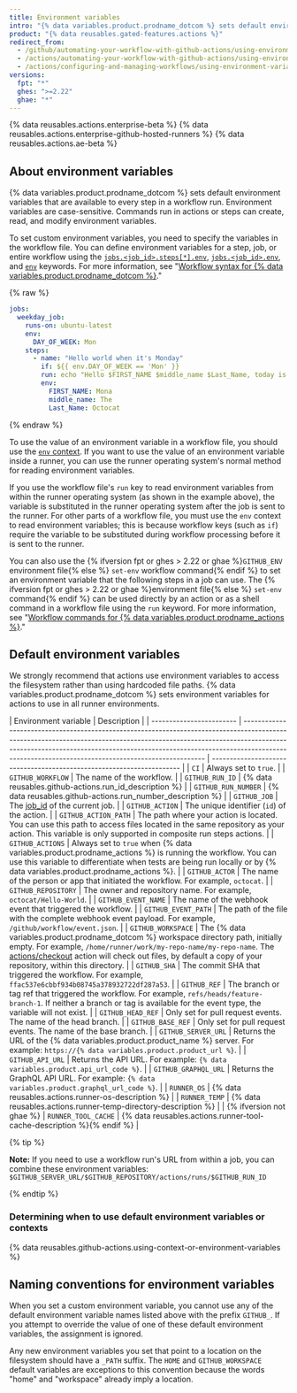 ```yaml
---
title: Environment variables
intro: "{% data variables.product.prodname_dotcom %} sets default environment variables for each {% data variables.product.prodname_actions %} workflow run. You can also set custom environment variables in your workflow file."
product: "{% data reusables.gated-features.actions %}"
redirect_from:
  - /github/automating-your-workflow-with-github-actions/using-environment-variables
  - /actions/automating-your-workflow-with-github-actions/using-environment-variables
  - /actions/configuring-and-managing-workflows/using-environment-variables
versions:
  fpt: "*"
  ghes: ">=2.22"
  ghae: "*"
---
```


{% data reusables.actions.enterprise-beta %}
{% data reusables.actions.enterprise-github-hosted-runners %}
{% data reusables.actions.ae-beta %}

## About environment variables

{% data variables.product.prodname_dotcom %} sets default environment variables that are available to every step in a workflow run. Environment variables are case-sensitive. Commands run in actions or steps can create, read, and modify environment variables.

To set custom environment variables, you need to specify the variables in the workflow file. You can define environment variables for a step, job, or entire workflow using the [`jobs.<job_id>.steps[*].env`](/github/automating-your-workflow-with-github-actions/workflow-syntax-for-github-actions#jobsjob_idstepsenv), [`jobs.<job_id>.env`](/github/automating-your-workflow-with-github-actions/workflow-syntax-for-github-actions#jobsjob_idenv), and [`env`](/github/automating-your-workflow-with-github-actions/workflow-syntax-for-github-actions#env) keywords. For more information, see "[Workflow syntax for {% data variables.product.prodname_dotcom %}](/articles/workflow-syntax-for-github-actions/#jobsjob_idstepsenv)."

{% raw %}

```yaml
jobs:
  weekday_job:
    runs-on: ubuntu-latest
    env:
      DAY_OF_WEEK: Mon
    steps:
      - name: "Hello world when it's Monday"
        if: ${{ env.DAY_OF_WEEK == 'Mon' }}
        run: echo "Hello $FIRST_NAME $middle_name $Last_Name, today is Monday!"
        env:
          FIRST_NAME: Mona
          middle_name: The
          Last_Name: Octocat
```

{% endraw %}

To use the value of an environment variable in a workflow file, you should use the [`env` context](/actions/reference/context-and-expression-syntax-for-github-actions#env-context). If you want to use the value of an environment variable inside a runner, you can use the runner operating system's normal method for reading environment variables.

If you use the workflow file's `run` key to read environment variables from within the runner operating system (as shown in the example above), the variable is substituted in the runner operating system after the job is sent to the runner. For other parts of a workflow file, you must use the `env` context to read environment variables; this is because workflow keys (such as `if`) require the variable to be substituted during workflow processing before it is sent to the runner.

You can also use the {% ifversion fpt or ghes > 2.22 or ghae %}`GITHUB_ENV` environment file{% else %} `set-env` workflow command{% endif %} to set an environment variable that the following steps in a job can use. The {% ifversion fpt or ghes > 2.22 or ghae %}environment file{% else %} `set-env` command{% endif %} can be used directly by an action or as a shell command in a workflow file using the `run` keyword. For more information, see "[Workflow commands for {% data variables.product.prodname_actions %}](/actions/reference/workflow-commands-for-github-actions/#setting-an-environment-variable)."

## Default environment variables

We strongly recommend that actions use environment variables to access the filesystem rather than using hardcoded file paths. {% data variables.product.prodname_dotcom %} sets environment variables for actions to use in all runner environments.

| Environment variable     | Description                                                                                                                                                                                                                                                                                                   |
| ------------------------ | ------------------------------------------------------------------------------------------------------------------------------------------------------------------------------------------------------------------------------------------------------------------------------------------------------------- | --------------------------------------------------------------------- |
| `CI`                     | Always set to `true`.                                                                                                                                                                                                                                                                                         |
| `GITHUB_WORKFLOW`        | The name of the workflow.                                                                                                                                                                                                                                                                                     |
| `GITHUB_RUN_ID`          | {% data reusables.github-actions.run_id_description %}                                                                                                                                                                                                                                                        |
| `GITHUB_RUN_NUMBER`      | {% data reusables.github-actions.run_number_description %}                                                                                                                                                                                                                                                    |
| `GITHUB_JOB`             | The [job_id](/actions/reference/workflow-syntax-for-github-actions#jobsjob_id) of the current job.                                                                                                                                                                                                            |
| `GITHUB_ACTION`          | The unique identifier (`id`) of the action.                                                                                                                                                                                                                                                                   |
| `GITHUB_ACTION_PATH`     | The path where your action is located. You can use this path to access files located in the same repository as your action. This variable is only supported in composite run steps actions.                                                                                                                   |
| `GITHUB_ACTIONS`         | Always set to `true` when {% data variables.product.prodname_actions %} is running the workflow. You can use this variable to differentiate when tests are being run locally or by {% data variables.product.prodname_actions %}.                                                                             |
| `GITHUB_ACTOR`           | The name of the person or app that initiated the workflow. For example, `octocat`.                                                                                                                                                                                                                            |
| `GITHUB_REPOSITORY`      | The owner and repository name. For example, `octocat/Hello-World`.                                                                                                                                                                                                                                            |
| `GITHUB_EVENT_NAME`      | The name of the webhook event that triggered the workflow.                                                                                                                                                                                                                                                    |
| `GITHUB_EVENT_PATH`      | The path of the file with the complete webhook event payload. For example, `/github/workflow/event.json`.                                                                                                                                                                                                     |
| `GITHUB_WORKSPACE`       | The {% data variables.product.prodname_dotcom %} workspace directory path, initially empty. For example, `/home/runner/work/my-repo-name/my-repo-name`. The [actions/checkout](https://github.com/actions/checkout) action will check out files, by default a copy of your repository, within this directory. |
| `GITHUB_SHA`             | The commit SHA that triggered the workflow. For example, `ffac537e6cbbf934b08745a378932722df287a53`.                                                                                                                                                                                                          |
| `GITHUB_REF`             | The branch or tag ref that triggered the workflow. For example, `refs/heads/feature-branch-1`. If neither a branch or tag is available for the event type, the variable will not exist.                                                                                                                       |
| `GITHUB_HEAD_REF`        | Only set for pull request events. The name of the head branch.                                                                                                                                                                                                                                                |
| `GITHUB_BASE_REF`        | Only set for pull request events. The name of the base branch.                                                                                                                                                                                                                                                |
| `GITHUB_SERVER_URL`      | Returns the URL of the {% data variables.product.product_name %} server. For example: `https://{% data variables.product.product_url %}`.                                                                                                                                                                     |
| `GITHUB_API_URL`         | Returns the API URL. For example: `{% data variables.product.api_url_code %}`.                                                                                                                                                                                                                                |
| `GITHUB_GRAPHQL_URL`     | Returns the GraphQL API URL. For example: `{% data variables.product.graphql_url_code %}`.                                                                                                                                                                                                                    |
| `RUNNER_OS`              | {% data reusables.actions.runner-os-description %}                                                                                                                                                                                                                                                            |
| `RUNNER_TEMP`            | {% data reusables.actions.runner-temp-directory-description %}                                                                                                                                                                                                                                                |
| {% ifversion not ghae %} | `RUNNER_TOOL_CACHE`                                                                                                                                                                                                                                                                                           | {% data reusables.actions.runner-tool-cache-description %}{% endif %} |

{% tip %}

**Note:** If you need to use a workflow run's URL from within a job, you can combine these environment variables: `$GITHUB_SERVER_URL/$GITHUB_REPOSITORY/actions/runs/$GITHUB_RUN_ID`

{% endtip %}

### Determining when to use default environment variables or contexts

{% data reusables.github-actions.using-context-or-environment-variables %}

## Naming conventions for environment variables

When you set a custom environment variable, you cannot use any of the default environment variable names listed above with the prefix `GITHUB_`. If you attempt to override the value of one of these default environment variables, the assignment is ignored.

Any new environment variables you set that point to a location on the filesystem should have a `_PATH` suffix. The `HOME` and `GITHUB_WORKSPACE` default variables are exceptions to this convention because the words "home" and "workspace" already imply a location.
